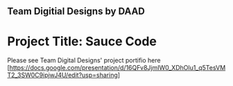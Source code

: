 ## Team Digitial Designs by DAAD
# Project Title: Sauce Code 
Please see Team Digital Designs' project portifio here [https://docs.google.com/presentation/d/16QFv8JjmIW0_XDhOlu1_q5TesVMT2_3SW0C9ipjwJ4U/edit?usp=sharing] 